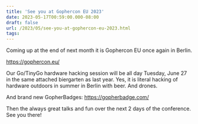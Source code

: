 ```yaml
---
title: 'See you at Gophercon EU 2023'
date: 2023-05-17T00:59:00.000-08:00
draft: false
url: /2023/05/see-you-at-gophercon-eu-2023.html
tags:
---
```


Coming up at the end of next month it is Gophercon EU once again in Berlin. 

https://gophercon.eu/

Our Go/TinyGo hardware hacking session will be all day Tuesday, June 27 in the same attached biergarten as last year. Yes, it is literal hacking of hardware outdoors in summer in Berlin with beer. And drones. 

And brand new GopherBadges: https://gopherbadge.com/

Then the always great talks and fun over the next 2 days of the conference. See you there!
